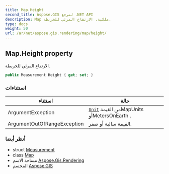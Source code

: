 ```yaml
---
title: Map.Height
second_title: Aspose.GIS لمرجع .NET API
description: Map ملكية. الارتفاع المرئي للخريطة.
type: docs
weight: 50
url: /ar/net/aspose.gis.rendering/map/height/
---
```

## Map.Height property

الارتفاع المرئي للخريطة.

```csharp
public Measurement Height { get; set; }
```

### استثناءات

| استثناء | حالة |
| --- | --- |
| ArgumentException | [`Unit`](../../measurement/unit/) من القيمةMapUnits أوMetersOnEarth . |
| ArgumentOutOfRangeException | القيمة سالبة أو صفر. |

### أنظر أيضا

* struct [Measurement](../../measurement/)
* class [Map](../)
* مساحة الاسم [Aspose.Gis.Rendering](../../map/)
* المجسم [Aspose.GIS](../../../)


